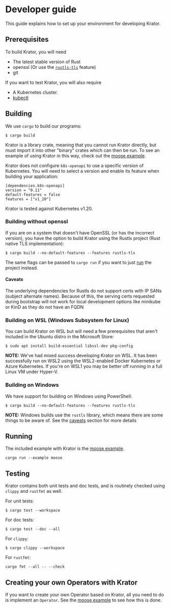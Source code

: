 # Developer guide

This guide explains how to set up your environment for developing Krator.

## Prerequisites

To build Krator, you will need

- The latest stable version of Rust
- openssl (Or use the [`rustls-tls`](#building-without-openssl) feature)
- git

If you want to test Krator, you will also require

- A Kubernetes cluster.
- [kubectl](https://kubernetes.io/docs/tasks/tools/install-kubectl/)

## Building

We use `cargo` to build our programs:

```console
$ cargo build
```

Krator is a library crate, meaning that you cannot run Krator
directly, but must import it into other "binary" crates which can
then be run. To see an example of using Krator in this way,
check out the [moose example](/krator/examples/moose.rs).

Krator does not configure `k8s-openapi` to use a specific version of
Kubernetes. You will need to select a version and enable its feature
when building your application:

```
[dependencies.k8s-openapi]
version = "0.11"
default-features = false
features = ["v1_20"]
```

Krator is tested against Kubernetes v1.20. 

### Building without openssl

If you are on a system that doesn't have OpenSSL (or has the incorrect version),
you have the option to build Krator using the Rustls project (Rust native TLS
implementation):

```console
$ cargo build --no-default-features --features rustls-tls
```

The same flags can be passed to `cargo run` if you want to just [run](#running)
the project instead.

#### Caveats

The underlying dependencies for Rustls do not support certs with IP SANs
(subject alternate names). Because of this, the serving certs requested during
bootstrap will not work for local development options like minikube or KinD as
they do not have an FQDN

### Building on WSL (Windows Subsystem for Linux)

You can build Krator on WSL but will need a few prerequisites that aren't
included in the Ubuntu distro in the Microsoft Store:

```console
$ sudo apt install build-essential libssl-dev pkg-config
```

**NOTE:** We've had mixed success developing Krator on WSL. It has been
successfully run on WSL2 using the WSL2-enabled Docker Kubernetes or Azure
Kubernetes. If you're on WSL1 you may be better off running in a full Linux VM
under Hyper-V.

### Building on Windows

We have support for building on Windows using PowerShell:

```console
$ cargo build --no-default-features --features rustls-tls
```

**NOTE:** Windows builds use the `rustls` library, which means there are some
things to be aware of. See the [caveats](#caveats) section for more details

## Running

The included example with Krator is the [moose example](/krator/examples).

```
cargo run --example moose
```

## Testing

Krator contains both unit tests and doc tests, and is routinely checked using
`clippy` and `rustfmt` as well.

For unit tests:

```console
$ cargo test --workspace
```

For doc tests:

```console
$ cargo test --doc --all
```

For `clippy`:

```console
$ cargo clippy --workspace
```

For `rustfmt`:

```console
cargo fmt --all -- --check
```

## Creating your own Operators with Krator

If you want to create your own Operator based on Krator, all you need to do is
implement an `Operator`. See the [moose example](/krator/examples/moose.rs) to
see how this is done.
